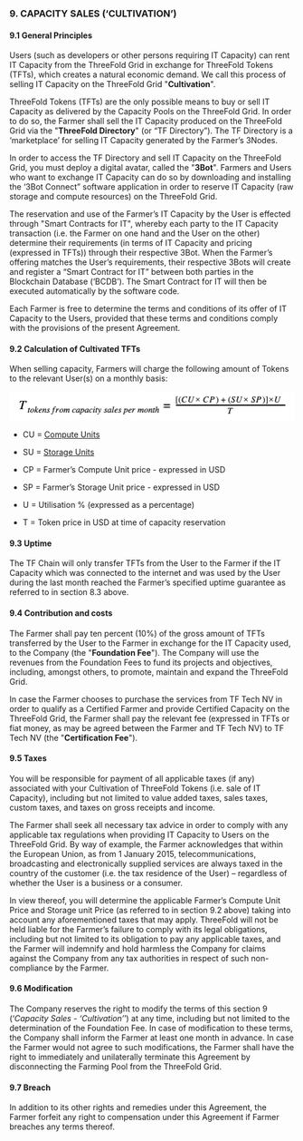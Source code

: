 ### 9. CAPACITY SALES (‘CULTIVATION’)

#### 9.1 General Principles

Users (such as developers or other persons requiring IT Capacity) can rent IT Capacity from the ThreeFold Grid in exchange for ThreeFold Tokens (TFTs), which creates a natural economic demand. We call this process of selling IT Capacity on the ThreeFold Grid "**Cultivation**".

ThreeFold Tokens (TFTs) are the only possible means to buy or sell IT Capacity as delivered by the Capacity Pools on the ThreeFold Grid. In order to do so, the Farmer shall sell the IT Capacity produced on the ThreeFold Grid via the "**ThreeFold Directory**" (or “TF Directory”). The TF Directory is a ‘marketplace’ for selling IT Capacity generated by the Farmer’s 3Nodes.

In order to access the TF Directory and sell IT Capacity on the ThreeFold Grid, you must deploy a digital avatar, called the "**3Bot**". Farmers and Users who want to exchange IT Capacity can do so by downloading and installing the ‘3Bot Connect” software application in order to reserve IT Capacity (raw storage and compute resources) on the ThreeFold Grid.

The reservation and use of the Farmer’s IT Capacity by the User is effected through "Smart Contracts for IT", whereby each party to the IT Capacity transaction (i.e. the Farmer on one hand and the User on the other) determine their requirements (in terms of IT Capacity and pricing (expressed in TFTs)) through their respective 3Bot. When the Farmer’s offering matches the User’s requirements, their respective 3Bots will create and register a “Smart Contract for IT” between both parties in the Blockchain Database (‘BCDB’). The Smart Contract for IT will then be executed automatically by the software code.

Each Farmer is free to determine the terms and conditions of its offer of IT Capacity to the Users, provided that these terms and conditions comply with the provisions of the present Agreement.

#### 9.2 Calculation of Cultivated TFTs

When selling capacity, Farmers will charge the following amount of Tokens to the relevant User(s) on a monthly basis: 

![farmer_tcs_sales_equation](./img/farmer_tcs_sales_equation.png)

* CU = [Compute Units](https://wiki.threefold.io/#/cloud_units)
* SU = [Storage Units](https://wiki.threefold.io/#/cloud_units)

* CP = Farmer’s Compute Unit price - expressed in USD
* SP = Farmer’s Storage Unit price - expressed in USD

* U = Utilisation % (expressed as a percentage)
* T = Token price in USD at time of capacity reservation

#### 9.3 Uptime

The TF Chain will only transfer TFTs from the User to the Farmer if the IT Capacity which was connected to the internet and was used by the User during the last month reached the Farmer’s specified uptime guarantee as referred to in section 8.3 above.

#### 9.4 Contribution and costs

The Farmer shall pay ten percent (10%) of the gross amount of TFTs transferred by the User to the Farmer in exchange for the IT Capacity used, to the Company (the "**Foundation Fee**"). The Company will use the revenues from the Foundation Fees to fund its projects and objectives, including, amongst others, to promote, maintain and expand the ThreeFold Grid.  

In case the Farmer chooses to purchase the services from TF Tech NV in order to qualify as a Certified Farmer and provide Certified Capacity on the ThreeFold Grid, the Farmer shall pay the relevant fee (expressed in TFTs or fiat money, as may be agreed between the Farmer and TF Tech NV) to TF Tech NV (the "**Certification Fee**"). 

#### 9.5 Taxes

You will be responsible for payment of all applicable taxes (if any) associated with your Cultivation of ThreeFold Tokens (i.e. sale of IT Capacity), including but not limited to value added taxes, sales taxes, custom taxes, and taxes on gross receipts and income. 

The Farmer shall seek all necessary tax advice in order to comply with any applicable tax regulations when providing IT Capacity to Users on the ThreeFold Grid. By way of example, the Farmer acknowledges that within the European Union, as from 1 January 2015, telecommunications, broadcasting and electronically supplied services are always taxed in the country of the customer (i.e. the tax residence of the User) – regardless of whether the User is a business or a consumer. 

In view thereof, you will determine the applicable Farmer’s Compute Unit Price and Storage unit Price (as referred to in section 9.2 above) taking into account any aforementioned taxes that may apply. ThreeFold will not be held liable for the Farmer’s failure to comply with its legal obligations, including but not limited to its obligation to pay any applicable taxes, and the Farmer will indemnify and hold harmless the Company for claims against the Company from any tax authorities in respect of such non-compliance by the Farmer.

#### 9.6 Modification

The Company reserves the right to modify the terms of this section 9 (‘*Capacity Sales - ‘Cultivation’*’) at any time, including but not limited to the determination of the Foundation Fee. In case of modification to these terms, the Company shall inform the Farmer at least one month in advance. In case the Farmer would not agree to such modifications, the Farmer shall have the right to immediately and unilaterally terminate this Agreement by disconnecting the Farming Pool from the ThreeFold Grid.

#### 9.7 Breach

In addition to its other rights and remedies under this Agreement, the Farmer forfeit any right to compensation under this Agreement if Farmer breaches any terms thereof.